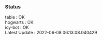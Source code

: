 ### Status


table : OK  
hogwarts : OK  
icy-bot : OK  
Latest Update : 2022-06-08 06:13:08.040429
